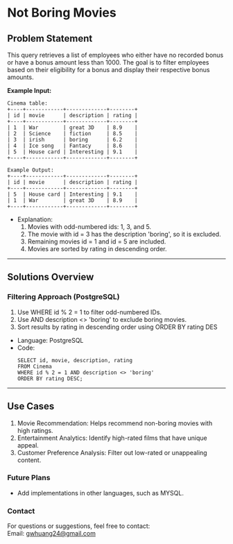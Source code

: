 # **Not Boring Movies**

## **Problem Statement**
This query retrieves a list of employees who either have no recorded bonus or have a bonus amount less than 1000. The goal is to filter employees based on their eligibility for a bonus and display their respective bonus amounts.  

**Example Input:**
  ```
  Cinema table:
  +----+------------+-------------+--------+
  | id | movie      | description | rating |
  +----+------------+-------------+--------+
  | 1  | War        | great 3D    | 8.9    |
  | 2  | Science    | fiction     | 8.5    |
  | 3  | irish      | boring      | 6.2    |
  | 4  | Ice song   | Fantacy     | 8.6    |
  | 5  | House card | Interesting | 9.1    |
  +----+------------+-------------+--------+

  Example Output:
  +----+------------+-------------+--------+
  | id | movie      | description | rating |
  +----+------------+-------------+--------+
  | 5  | House card | Interesting | 9.1    |
  | 1  | War        | great 3D    | 8.9    |
  +----+------------+-------------+--------+
  ```
  
- Explanation:
  1. Movies with odd-numbered ids: 1, 3, and 5.
  2. The movie with id = 3 has the description 'boring', so it is excluded.
  3. Remaining movies id = 1 and id = 5 are included.
  4. Movies are sorted by rating in descending order.
---

## **Solutions Overview**
### **Filtering Approach (PostgreSQL)**
1. Use WHERE id % 2 = 1 to filter odd-numbered IDs.
2. Use AND description <> 'boring' to exclude boring movies.
3. Sort results by rating in descending order using ORDER BY rating DES
   
- Language: PostgreSQL
- Code:
  ```
  SELECT id, movie, description, rating
  FROM Cinema
  WHERE id % 2 = 1 AND description <> 'boring'
  ORDER BY rating DESC; 
  ```
  
---

## **Use Cases**
1. Movie Recommendation: Helps recommend non-boring movies with high ratings.
2. Entertainment Analytics: Identify high-rated films that have unique appeal.
3. Customer Preference Analysis: Filter out low-rated or unappealing content.  

### **Future Plans**
- Add implementations in other languages, such as MYSQL.
  
### **Contact**
For questions or suggestions, feel free to contact:  
Email: gwhuang24@gmail.com
